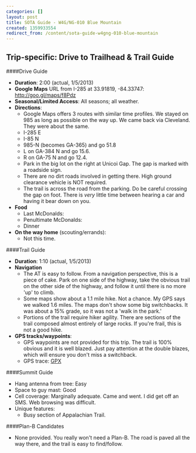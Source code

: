 ```yaml
---
categories: []
layout: post
title: SOTA Guide - W4G/NG-010 Blue Mountain
created: 1359933554
redirect_from: /content/sota-guide-w4gng-010-blue-mountain
---
```

Trip-specific: Drive to Trailhead & Trail Guide
--------------------------------------------------------
####Drive Guide

* **Duration**: 2:00 (actual, 1/5/2013)
* **Google Maps** URL from I-285 at 33.91819, -84.33747: http://goo.gl/maps/f8Pdz
* **Seasonal/Limited Access**: All seasons; all weather.
* **Directions**:
    * Google Maps offers 3 routes with similar time profiles.  We stayed on 985 as long as possible on the way up.  We came back via Cleveland.  They were about the same. 
    * I-285 E
    * I-85 N
    * 985-N (becomes GA-365) and go 51.8
    * L on GA-384 N and go 15.6.
    * R on GA-75 N and go 12.4.
    * Park in the big lot on the right at Unicoi Gap.  The gap is marked with a roadside sign.
    * There are no dirt roads involved in getting there.  High ground clearance vehicle is NOT required.
    * The trail is across the road from the parking. Do be careful crossing the gap on foot.  There is *very* little time between hearing a car and having it bear down on you.
* **Food**
    * Last McDonalds: 
    * Penultimate McDonalds: 
    * Dinner
* **On the way home** (scouting/errands):
    * Not this time.

####Trail Guide

* **Duration**: 1:10 (actual, 1/5/2013)
* **Navigation**
    * The AT is easy to follow.  From a navigation perspective, this is a piece of cake.  Park on one side of the highway, take the obvious trail on the other side of the highway, and follow it until there is no more 'up' to climb.
    * Some maps show about a 1.1 mile hike.  Not a chance. My GPS says we walked 1.6 miles.  The maps don't show some big switchbacks.  It was about a 15% grade, so it was not a 'walk in the park.'
    * Portions of the trail require hiker agility.  There are sections of the trail composed almost entirely of large rocks.  If you're frail, this is not a good hike.
* **GPS tracks/waypoints**:
    * GPS waypoints are not provided for this trip.  The trail is 100% obvious and it is well blazed.  Just pay attention at the double blazes, which will ensure you don't miss a switchback.
    * GPS trace: [GPX](http://k4kpk.com/sites/k4kpk.com/files/Blue%20Mountain.GPX)

####Summit Guide

* Hang antenna from tree: Easy
* Space to guy mast: Good
* Cell coverage: Marginally adequate.  Came and went. I did get off an SMS.  Web browsing was difficult.
* Unique features:
    * Busy section of Appalachian Trail.

####Plan-B Candidates

* None provided.  You really won't need a Plan-B.  The road is paved all the way there, and the trail is easy to find/follow.
